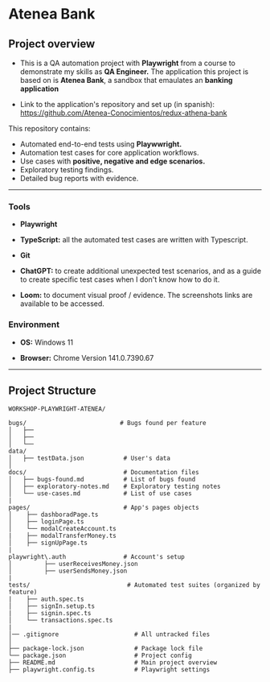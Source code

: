 # Atenea Bank

## Project overview

- This is a QA automation project with **Playwright** from a course to demonstrate my skills as **QA Engineer.** The application this project is based on is **Atenea Bank**, a sandbox that emaulates an **banking application**

- Link to the application's repository and set up (in spanish): https://github.com/Atenea-Conocimientos/redux-athena-bank 

This repository contains:

- Automated end-to-end tests using **Playwwright.**
- Automation test cases for core application workflows.
- Use cases with **positive, negative and edge scenarios.**
- Exploratory testing findings.
- Detailed bug reports with evidence.

---------


### Tools

- **Playwright**

- **TypeScript:** all the automated test cases are written with Typescript.

- **Git**

- **ChatGPT:** to create additional unexpected test scenarios, and as a guide to create specific test cases when I don't know how to do it.

- **Loom:** to document visual proof / evidence. The screenshots links are available to be accessed.


### Environment

- **OS:** Windows 11

-  **Browser:** Chrome Version 141.0.7390.67

---------

## Project Structure

```
WORKSHOP-PLAYWRIGHT-ATENEA/

bugs/                          # Bugs found per feature
│   ├── 
│   ├── 
│   └── 
data/
│   ├── testData.json           # User's data
│ 
docs/                           # Documentation files
│   ├── bugs-found.md           # List of bugs found
│   ├── exploratory-notes.md    # Exploratory testing notes   
│   └── use-cases.md            # List of use cases
|
pages/                          # App's pages objects
│    ├── dashboradPage.ts           
│    ├── loginPage.ts  
│    └── modalCreateAccount.ts    
|    ├── modalTransferMoney.ts           
│    ├── signUpPage.ts   
|
playwright\.auth                # Account's setup
│         ├── userReceivesMoney.json           
│         ├── userSendsMoney.json
|
tests/                           # Automated test suites (organized by feature)
|    ├── auth.spec.ts         
│    ├── signIn.setup.ts
|    ├── signin.spec.ts 
│    └── transactions.spec.ts
|
│── .gitignore                     # All untracked files 
│ 
├── package-lock.json              # Package lock file
└── package.json                   # Project config
├── README.md                      # Main project overview
├── playwright.config.ts           # Playwright settings 

```
